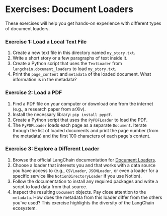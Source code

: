 # Exercises: Document Loaders

These exercises will help you get hands-on experience with different types of document loaders.

### Exercise 1: Load a Local Text File

1.  Create a new text file in this directory named `my_story.txt`.
2.  Write a short story or a few paragraphs of text inside it.
3.  Create a Python script that uses the `TextLoader` from `langchain.document_loaders` to load `my_story.txt`.
4.  Print the `page_content` and `metadata` of the loaded document. What information is in the metadata?

### Exercise 2: Load a PDF

1.  Find a PDF file on your computer or download one from the internet (e.g., a research paper from arXiv).
2.  Install the necessary library: `pip install pypdf`.
3.  Create a Python script that uses the `PyPDFLoader` to load the PDF.
4.  The `PyPDFLoader` loads each page as a separate `Document`. Iterate through the list of loaded documents and print the page number (from the metadata) and the first 100 characters of each page's content.

### Exercise 3: Explore a Different Loader

1.  Browse the official LangChain documentation for [Document Loaders](https://python.langchain.com/docs/integrations/document_loaders/).
2.  Choose a loader that interests you and that works with a data source you have access to (e.g., `CSVLoader`, `JSONLoader`, or even a loader for a specific service like `NotionDirectoryLoader` if you use Notion).
3.  Follow the documentation to install any required packages and write a script to load data from that source.
4.  Inspect the resulting `Document` objects. Pay close attention to the `metadata`. How does the metadata from this loader differ from the others you've used? This exercise highlights the diversity of the LangChain ecosystem.
